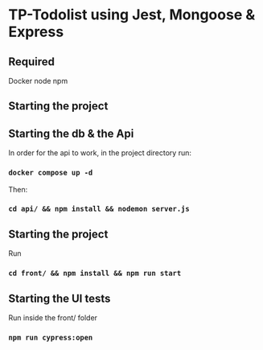 # TP-Todolist using Jest, Mongoose & Express

## Required
Docker
node 
npm

## Starting the project

## Starting the db & the Api

In order for the api to work, in the project directory run:
### `docker compose up -d`

Then:
### `cd api/ && npm install && nodemon server.js`

## Starting the project

Run
### `cd front/ && npm install && npm run start`

## Starting the UI tests
Run inside the front/ folder
### `npm run cypress:open`

